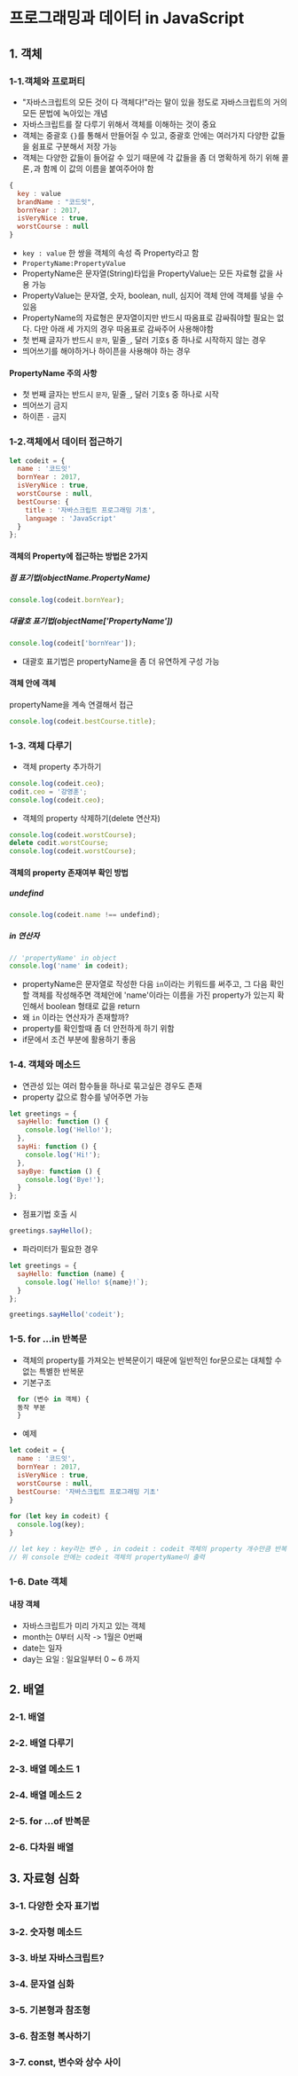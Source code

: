 # 프로그래밍과 데이터 in JavaScript

## 1. 객체
### 1-1.객체와 프로퍼티
- "자바스크립트의 모든 것이 다 객체다!"라는 말이 있을 정도로 자바스크립트의 거의 모든 문법에 녹아있는 개념
- 자바스크립트를 잘 다루기 위해서 객체를 이해하는 것이 중요
- 객체는 중괄호 ```{}```를 통해서 만들어질 수 있고, 중괄호 안에는 여러가지 다양한 값들을 쉼표로 구분해서 저장 가능
- 객체는 다양한 값들이 들어갈 수 있기 때문에 각 값들을 좀 더 명확하게 하기 위해 콜론```,```과 함께 이 값의 이름을 붙여주어야 함
```JavaScript
{
  key : value
  brandName : "코드잇",
  bornYear : 2017,
  isVeryNice : true,
  worstCourse : null
}
```
- ```key : value``` 한 쌍을 객체의 속성 즉 Property라고 함
- ```PropertyName:PropertyValue```
- PropertyName은 문자열(String)타입을 PropertyValue는 모든 자료형 값을 사용 가능
- PropertyValue는 문자열, 숫자, boolean, null, 심지어 객체 안에 객체를 넣을 수 있음
- PropertyName의 자료형은 문자열이지만 반드시 따옴표로 감싸줘야할 필요는 없다. 다만 아래 세 가지의 경우 따옴표로 감싸주어 사용해야함
- 첫 번째 글자가 반드시 ```문자```, 밑줄```_```, 달러 기호```$``` 중 하나로 시작하지 않는 경우
- 띄어쓰기를 해야하거나 하이픈을 사용해야 하는 경우

#### PropertyName 주의 사항
- 첫 번째 글자는 반드시 ```문자```, 밑줄```_```, 달러 기호```$``` 중 하나로 시작
- 띄어쓰기 금지
- 하이픈 ```-``` 금지

### 1-2.객체에서 데이터 접근하기
```JavaScript
let codeit = {
  name : '코드잇'
  bornYear : 2017,
  isVeryNice : true,
  worstCourse : null,
  bestCourse: {
    title : '자바스크립트 프로그래밍 기초',
    language : 'JavaScript'
  }
};
```
#### 객체의 Property에 접근하는 방법은 2가지
##### 점 표기법(objectName.PropertyName)
```JavaScript
console.log(codeit.bornYear);
```
##### 대괄호 표기법(objectName['PropertyName'])
```JavaScript
console.log(codeit['bornYear']);
```
- 대괄호 표기법은 propertyName을 좀 더 유연하게 구성 가능

#### 객체 안에 객체
propertyName을 계속 연결해서 접근
```JavaScript
console.log(codeit.bestCourse.title);
```

### 1-3. 객체 다루기
- 객체 property 추가하기
 
```JavaScript
console.log(codeit.ceo);
codit.ceo = '강영훈';
console.log(codeit.ceo);
```

- 객체의 property 삭제하기(delete 연산자)
```JavaScript
console.log(codeit.worstCourse);
delete codit.worstCourse;
console.log(codeit.worstCourse);
```

#### 객체의 property 존재여부 확인 방법
##### undefind
```JavaScript
console.log(codeit.name !== undefind);
```

##### in 연산자
```JavaScript
// 'propertyName' in object
console.log('name' in codeit);
```
- propertyName은 문자열로 작성한 다음 ```in```이라는 키워드를 써주고, 그 다음 확인할 객체를 작성해주면 객체안에 'name'이라는 이름을 가진 property가 있는지 확인해서 boolean 형태로 값을 return
- 왜 ```in``` 이라는 연산자가 존재할까?
- property를 확인할때 좀 더 안전하게 하기 위함
- if문에서 조건 부분에 활용하기 좋음


### 1-4. 객체와 메소드
- 연관성 있는 여러 함수들을 하나로 묶고싶은 경우도 존재
- property 값으로 함수를 넣어주면 가능
```JavaScript
let greetings = {
  sayHello: function () {
    console.log('Hello!');
  },
  sayHi: function () {
    console.log('Hi!');
  },
  sayBye: function () {
    console.log('Bye!');
  }
};
```
- 점표기법 호출 시 
```JavaScript
greetings.sayHello();
```
- 파라미터가 필요한 경우
```JavaScript
let greetings = {
  sayHello: function (name) {
    console.log(`Hello! ${name}!`);
  }
};

greetings.sayHello('codeit');
```

### 1-5. for ...in 반복문
- 객체의 property를 가져오는 반복문이기 때문에 일반적인 for문으로는 대체할 수 없는 특별한 반복문
- 기본구조
```JavaScript
  for (변수 in 객체) {
  동작 부분
  }
```
- 예제
```JavaScript
let codeit = {
  name : '코드잇',
  bornYear : 2017,
  isVeryNice : true,
  worstCourse : null,
  bestCourse: '자바스크립트 프로그래밍 기초'
}
  
for (let key in codeit) {
  console.log(key);
}

// let key : key라는 변수 , in codeit : codeit 객체의 property 개수만큼 반복
// 위 console 안에는 codeit 객체의 propertyName이 출력
```

### 1-6. Date 객체
#### 내장 객체
- 자바스크립트가 미리 가지고 있는 객체
- month는 0부터 시작 -> 1월은 0번째
- date는 일자
- day는 요일 : 일요일부터 0 ~ 6 까지

## 2. 배열
### 2-1. 배열

### 2-2. 배열 다루기

### 2-3. 배열 메소드 1

### 2-4. 배열 메소드 2

### 2-5. for ...of 반복문

### 2-6. 다차원 배열

## 3. 자료형 심화
### 3-1. 다양한 숫자 표기법

### 3-2. 숫자형 메소드

### 3-3. 바보 자바스크립트?

### 3-4. 문자열 심화

### 3-5. 기본형과 참조형

### 3-6. 참조형 복사하기

### 3-7. const, 변수와 상수 사이




